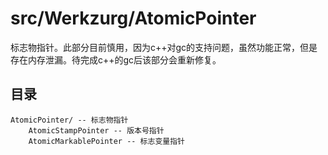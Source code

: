 # src/Werkzurg/AtomicPointer

标志物指针。此部分目前慎用，因为c++对gc的支持问题，虽然功能正常，但是存在内存泄漏。待完成c++的gc后该部分会重新修复。

## 目录
```
AtomicPointer/ -- 标志物指针
    AtomicStampPointer -- 版本号指针
    AtomicMarkablePointer -- 标志变量指针
```
